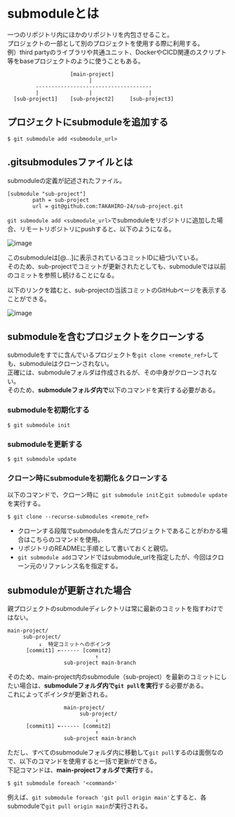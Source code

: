 # submoduleとは

一つのリポジトリ内にほかのリポジトリを内包させること。  
プロジェクトの一部として別のプロジェクトを使用する際に利用する。  
例）third partyのライブラリや共通ユニット、DockerやCICD関連のスクリプト等をbaseプロジェクトのように使うこともある。
```
                    [main-project]
                          |
         -------------------------------------
         |                |                  |
  [sub-project1]    [sub-project2]     [sub-project3]   
```

## プロジェクトにsubmoduleを追加する

```
$ git submodule add <submodule_url>
```

## .gitsubmodulesファイルとは

submoduleの定義が記述されたファイル。

```
[submodule "sub-project"]
        path = sub-project
        url = git@github.com:TAKAHIRO-24/sub-project.git
```

`git submodule add <submodule_url>`でsubmoduleをリポジトリに追加した場合、リモートリポジトリにpushすると、以下のようになる。

![image](https://user-images.githubusercontent.com/85177462/123281872-fd5aa280-d544-11eb-9b39-2e3397292633.png)

このsubmoduleは[@...]に表示されているコミットIDに紐づいている。  
そのため、sub-projectでコミットが更新されたとしても、submoduleでは以前のコミットを参照し続けることになる。  

以下のリンクを踏むと、sub-projectの当該コミットのGitHubページを表示することができる。

![image](https://user-images.githubusercontent.com/85177462/123282417-735f0980-d545-11eb-905d-1966c251ebc9.png)


## submoduleを含むプロジェクトをクローンする

submoduleをすでに含んでいるプロジェクトを`git clone <remote_ref>`しても、submoduleはクローンされない。  
正確には、submoduleフォルダは作成されるが、その中身がクローンされない。  
そのため、**submoduleフォルダ内で**以下のコマンドを実行する必要がある。

### submoduleを初期化する

```
$ git submodule init
```

### submoduleを更新する

```
$ git submodule update
```

### クローン時にsubmoduleを初期化＆クローンする

以下のコマンドで、クローン時に` git submodule init`と`git submodule update`を実行する。

```
$ git clone --recurse-submodules <remote_ref>
```

- クローンする段階でsubmoduleを含んだプロジェクトであることがわかる場合はこちらのコマンドを使用。
- リポジトリのREADMEに手順として書いておくと親切。
- `git submodule add`コマンドではsubmodule_urlを指定したが、今回はクローン元のリファレンス名を指定する。

## submoduleが更新された場合

親プロジェクトのsubmoduleディレクトリは常に最新のコミットを指すわけではない。  

```
main-project/
     sub-project/
          ↓  特定コミットへのポインタ
      [commit1] ←------ [commit2]
                            ↑
                  sub-project main-branch
```

そのため、main-project内のsubmodule（sub-project）を最新のコミットにしたい場合は、**submoduleフォルダ内で`git pull`を実行**する必要がある。  
これによってポインタが更新される。

```
                  main-project/
                       sub-project/
                            ↓
      [commit1] ←------ [commit2]
                            ↑
                  sub-project main-branch
```

ただし、すべてのsubmoduleフォルダ内に移動して`git pull`するのは面倒なので、以下のコマンドを使用すると一括で更新ができる。  
下記コマンドは、**main-projectフォルダで実行**する。

```
$ git submodule foreach '<command>'
```

例えば、`git submodule foreach 'git pull origin main'`とすると、各submoduleで`git pull origin main`が実行される。


